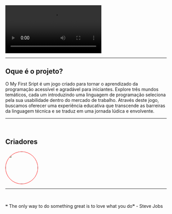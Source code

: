 <video src="https://github.com/MyFirstScript/MyFirstScript/assets/149266734/0fb368bd-b0bc-4028-993c-36ceb1e21a2a" controls>
  Seu navegador não suporta a reprodução de vídeos.
</video>

<br/>
<hr/>

## Oque é o projeto?
O My First Sript é um jogo criado para tornar o aprendizado da programação acessível e agradável para iniciantes. Explore três mundos temáticos, cada um introduzindo uma linguagem de programação seleciona pela sua usabilidade dentro do mercado de trabalho. Através deste jogo, buscamos oferecer uma experiência educativa que transcende as barreiras da linguagem 
técnica e se traduz em uma jornada lúdica e envolvente.


<hr/>
<br/>

## Criadores

<a href="https://github.com/RamalhoVr">
  <img src="https://github.com/MyFirstScript/MyFirstScript/assets/149266734/d42e944d-5312-47fc-9c28-c0561f476ce2" style="border-radius: 50%; height:100px;border: 1px solid red;">
</a>

<hr/>
<br/>

❝ The only way to do something great is to love what you do❞ - Steve Jobs
